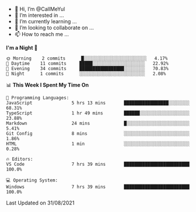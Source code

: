 - 👋 Hi, I’m @CallMeYul
- 👀 I’m interested in ...
- 🌱 I’m currently learning ...
- 💞️ I’m looking to collaborate on ...
- 📫 How to reach me ...

<!---
CallMeYul/CallMeYul is a ✨ special ✨ repository because its `README.md` (this file) appears on your GitHub profile.
You can click the Preview link to take a look at your changes.
--->

<!--START_SECTION:waka-->
**I'm a Night 🦉** 

```text
🌞 Morning    2 commits      █░░░░░░░░░░░░░░░░░░░░░░░░   4.17% 
🌆 Daytime    11 commits     █████░░░░░░░░░░░░░░░░░░░░   22.92% 
🌃 Evening    34 commits     █████████████████░░░░░░░░   70.83% 
🌙 Night      1 commits      ░░░░░░░░░░░░░░░░░░░░░░░░░   2.08%

```


📊 **This Week I Spent My Time On** 

```text
💬 Programming Languages: 
JavaScript               5 hrs 13 mins       █████████████████░░░░░░░░   68.31% 
TypeScript               1 hr 49 mins        ██████░░░░░░░░░░░░░░░░░░░   23.88% 
Markdown                 24 mins             █░░░░░░░░░░░░░░░░░░░░░░░░   5.41% 
Git Config               8 mins              ░░░░░░░░░░░░░░░░░░░░░░░░░   1.86% 
HTML                     1 min               ░░░░░░░░░░░░░░░░░░░░░░░░░   0.28%

🔥 Editors: 
VS Code                  7 hrs 39 mins       █████████████████████████   100.0%

💻 Operating System: 
Windows                  7 hrs 39 mins       █████████████████████████   100.0%

```


 Last Updated on 31/08/2021
<!--END_SECTION:waka-->
